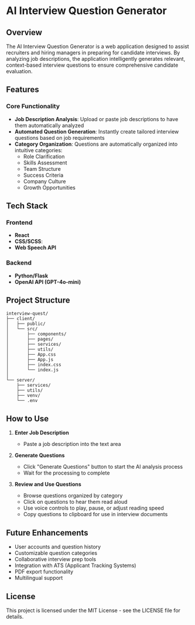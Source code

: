 # AI Interview Question Generator

## Overview

The AI Interview Question Generator is a web application designed to assist recruiters and hiring managers in preparing for candidate interviews. By analyzing job descriptions, the application intelligently generates relevant, context-based interview questions to ensure comprehensive candidate evaluation.

## Features

### Core Functionality
- **Job Description Analysis**: Upload or paste job descriptions to have them automatically analyzed
- **Automated Question Generation**: Instantly create tailored interview questions based on job requirements
- **Category Organization**: Questions are automatically organized into intuitive categories:
  - Role Clarification
  - Skills Assessment
  - Team Structure
  - Success Criteria
  - Company Culture
  - Growth Opportunities



## Tech Stack

### Frontend
- **React**
- **CSS/SCSS**:
- **Web Speech API**

### Backend
- **Python/Flask**
- **OpenAI API (GPT-4o-mini)**

## Project Structure
```
interview-quest/
├── client/
│   ├── public/
│   └── src/
│       ├── components/
│       ├── pages/
│       ├── services/
│       ├── utils/
│       ├── App.css
│       ├── App.js
│       ├── index.css
│       └── index.js
│
└── server/
    ├── services/
    ├── utils/
    ├── venv/
    └── .env
```
## How to Use

1. **Enter Job Description**
   - Paste a job description into the text area

2. **Generate Questions**
   - Click "Generate Questions" button to start the AI analysis process
   - Wait for the processing to complete

3. **Review and Use Questions**
   - Browse questions organized by category
   - Click on questions to hear them read aloud
   - Use voice controls to play, pause, or adjust reading speed
   - Copy questions to clipboard for use in interview documents

## Future Enhancements

- User accounts and question history
- Customizable question categories
- Collaborative interview prep tools
- Integration with ATS (Applicant Tracking Systems)
- PDF export functionality
- Multilingual support


## License

This project is licensed under the MIT License - see the LICENSE file for details.
